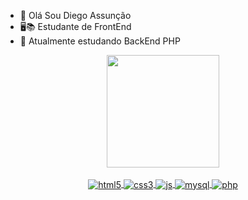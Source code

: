 - 👋 Olá Sou Diego Assunção 
- 🖥️📚 Estudante de FrontEnd
- 📖 Atualmente estudando BackEnd PHP 

<div align="center">
  <a href="https://github.com/diegocbaleite">
  <img height="180em" src="https://github-readme-stats.vercel.app/api?username=diegocbaleite&show_icons=true&theme=dark&include_all_commits=true&count_private=true"/>
 
<div style="display: inline_block"><br>
  <img align="center" alt="html5" src="https://img.shields.io/badge/HTML5-E34F26?style=for-the-badge&logo=html5&logoColor=white" />
  <img align="center" alt="css3" src="https://img.shields.io/badge/CSS3-1572B6?style=for-the-badge&logo=css3&logoColor=white" />
   <img align="center" alt="js" src="https://img.shields.io/badge/JavaScript-F7DF1E?style=for-the-badge&logo=javascript&logoColor=black" />
   <img align="center" alt="mysql" src="https://img.shields.io/badge/MySQL-00000F?style=for-the-badge&logo=mysql&logoColor=white" />
   <img align="center" alt="php" src="https://img.shields.io/badge/PHP-777BB4?style=for-the-badge&logo=php&logoColor=white" />
  
</div>
